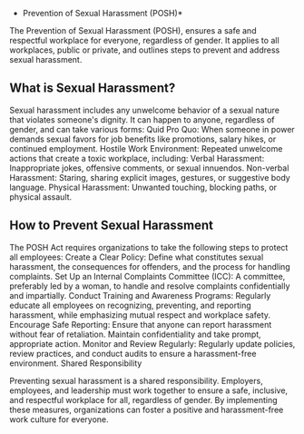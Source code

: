 
                                                                 
* Prevention of Sexual Harassment (POSH)*

The Prevention of Sexual Harassment (POSH), ensures a safe and respectful workplace for everyone, regardless of gender. It applies to all workplaces, public or private, and outlines steps to prevent and address sexual harassment.

## What is Sexual Harassment? ##
Sexual harassment includes any unwelcome behavior of a sexual nature that violates someone's dignity. It can happen to anyone, regardless of gender, and can take various forms:
Quid Pro Quo: When someone in power demands sexual favors for job benefits like promotions, salary hikes, or continued employment.
Hostile Work Environment: Repeated unwelcome actions that create a toxic workplace, including:
Verbal Harassment: Inappropriate jokes, offensive comments, or sexual innuendos.
Non-verbal Harassment: Staring, sharing explicit images, gestures, or suggestive body language.
Physical Harassment: Unwanted touching, blocking paths, or physical assault.

## How to Prevent Sexual Harassment ##

The POSH Act requires organizations to take the following steps to protect all employees:
Create a Clear Policy: Define what constitutes sexual harassment, the consequences for offenders, and the process for handling complaints.
Set Up an Internal Complaints Committee (ICC): A committee, preferably led by a woman, to handle and resolve complaints confidentially and impartially.
Conduct Training and Awareness Programs: Regularly educate all employees on recognizing, preventing, and reporting harassment, while emphasizing mutual respect and workplace safety.
Encourage Safe Reporting: Ensure that anyone can report harassment without fear of retaliation. Maintain confidentiality and take prompt, appropriate action.
Monitor and Review Regularly: Regularly update policies, review practices, and conduct audits to ensure a harassment-free environment.
Shared Responsibility


Preventing sexual harassment is a shared responsibility. Employers, employees, and leadership must work together to ensure a safe, inclusive, and respectful workplace for all, regardless of gender.
By implementing these measures, organizations can foster a positive and harassment-free work culture for everyone.
